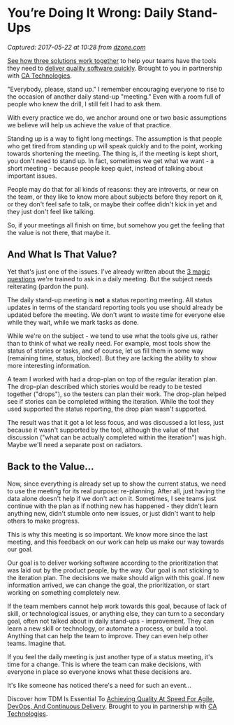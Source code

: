 # You’re Doing It Wrong: Daily Stand-Ups

_Captured: 2017-05-22 at 10:28 from [dzone.com](https://dzone.com/articles/youre-doing-it-wrong-daily-stand-ups?edition=299093&utm_source=Daily%20Digest&utm_medium=email&utm_campaign=dd%202017-05-21)_

[See how three solutions work together](https://dzone.com/go?i=204124&u=https%3A%2F%2Fad.doubleclick.net%2Fddm%2Ftrackclk%2FN6040.130331DZONE%2FB11226848.150123399%3Bdc_trk_aid%3D321096583%3Bdc_trk_cid%3D81552442%3Bdc_lat%3D%3Bdc_rdid%3D%3Btag_for_child_directed_treatment%3D) to help your teams have the tools they need to [deliver quality software quickly](https://dzone.com/go?i=204124&u=https%3A%2F%2Fad.doubleclick.net%2Fddm%2Ftrackclk%2FN6040.130331DZONE%2FB11226848.150123399%3Bdc_trk_aid%3D321096583%3Bdc_trk_cid%3D81552442%3Bdc_lat%3D%3Bdc_rdid%3D%3Btag_for_child_directed_treatment%3D). Brought to you in partnership with [CA Technologies](https://dzone.com/go?i=204124&u=https%3A%2F%2Fad.doubleclick.net%2Fddm%2Ftrackclk%2FN6040.130331DZONE%2FB11226848.150123399%3Bdc_trk_aid%3D321096583%3Bdc_trk_cid%3D81552442%3Bdc_lat%3D%3Bdc_rdid%3D%3Btag_for_child_directed_treatment%3D).

"Everybody, please, stand up." I remember encouraging everyone to rise to the occasion of another daily stand-up "meeting." Even with a room full of people who knew the drill, I still felt I had to ask them.

With every practice we do, we anchor around one or two basic assumptions we believe will help us achieve the value of that practice.

Standing up is a way to fight long meetings. The assumption is that people who get tired from standing up will speak quickly and to the point, working towards shortening the meeting. The thing is, if the meeting is kept short, you don't need to stand up. In fact, sometimes we get what we want - a short meeting - because people keep quiet, instead of talking about important issues.

People may do that for all kinds of reasons: they are introverts, or new on the team, or they like to know more about subjects before they report on it, or they don't feel safe to talk, or maybe their coffee didn't kick in yet and they just don't feel like talking.

So, if your meetings all finish on time, but somehow you get the feeling that the value is not there, that maybe it.

## And What Is That Value?

Yet that's just one of the issues. I've already written about the [3 magic questions](http://www.gilzilberfeld.com/2015/04/3-questions-of-effective-daily-meetings.html) we're trained to ask in a daily meeting. But the subject needs reiterating (pardon the pun).

The daily stand-up meeting is **not** a status reporting meeting. All status updates in terms of the standard reporting tools you use should already be updated before the meeting. We don't want to waste time for everyone else while they wait, while we mark tasks as done.

While we're on the subject - we tend to use what the tools give us, rather than to think of what we really need. For example, most tools show the status of stories or tasks, and of course, let us fill them in some way (remaining time, status, blocked). But they are lacking the ability to show more interesting information.

A team I worked with had a drop-plan on top of the regular iteration plan. The drop-plan described which stories would be ready to be tested together ("drops"), so the testers can plan their work. The drop-plan helped see if stories can be completed withing the iteration. While the tool they used supported the status reporting, the drop plan wasn't supported.

The result was that it got a lot less focus, and was discussed a lot less, just because it wasn't supported by the tool, although the value of that discussion ("what can be actually completed within the iteration") was high. Maybe we'll need a separate post on radiators.

## Back to the Value…

Now, since everything is already set up to show the current status, we need to use the meeting for its real purpose: re-planning. After all, just having the data alone doesn't help if we don't act on it. Sometimes, I see teams just continue with the plan as if nothing new has happened - they didn't learn anything new, didn't stumble onto new issues, or just didn't want to help others to make progress.

This is why this meeting is so important. We know more since the last meeting, and this feedback on our work can help us make our way towards our goal.

Our goal is to deliver working software according to the prioritization that was laid out by the product people, by the way. Our goal is not sticking to the iteration plan. The decisions we make should align with this goal. If new information arrived, we can change the goal, the prioritization, or start working on something completely new.

If the team members cannot help work towards this goal, because of lack of skill, or technological issues, or anything else, they can turn to a secondary goal, often not talked about in daily stand-ups - improvement. They can learn a new skill or technology, or automate a process, or build a tool. Anything that can help the team to improve. They can even help other teams. Imagine that.

If you feel the daily meeting is just another type of a status meeting, it's time for a change. This is where the team can make decisions, with everyone in place so everyone knows what these decisions are.

It's like someone has noticed there's a need for such an event…

Discover how TDM Is Essential To [Achieving Quality At Speed For Agile, DevOps, And Continuous Delivery](https://dzone.com/go?i=204125&u=https%3A%2F%2Fad.doubleclick.net%2Fddm%2Ftrackclk%2FN6040.130331DZONE%2FB11226848.150413345%3Bdc_trk_aid%3D321095198%3Bdc_trk_cid%3D81552443%3Bdc_lat%3D%3Bdc_rdid%3D%3Btag_for_child_directed_treatment%3D). Brought to you in partnership with [CA Technologies](https://dzone.com/go?i=204125&u=https%3A%2F%2Fad.doubleclick.net%2Fddm%2Ftrackclk%2FN6040.130331DZONE%2FB11226848.150413345%3Bdc_trk_aid%3D321095198%3Bdc_trk_cid%3D81552443%3Bdc_lat%3D%3Bdc_rdid%3D%3Btag_for_child_directed_treatment%3D).
